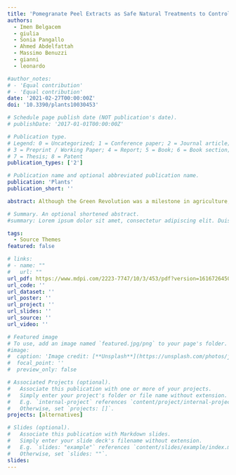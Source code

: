 ```yaml
---
title: 'Pomegranate Peel Extracts as Safe Natural Treatments to Control Plant Diseases and Increase the Shelf-Life and Safety of Fresh Fruits and Vegetables '
authors:
  - Imen Belgacem
  - giulia
  - Sonia Pangallo
  - Ahmed Abdelfattah
  - Massimo Benuzzi
  - gianni
  - leonardo

#author_notes:
# - 'Equal contribution'
# - 'Equal contribution'
date: '2021-02-27T00:00:00Z'
doi: '10.3390/plants10030453'

# Schedule page publish date (NOT publication's date).
# publishDate: '2017-01-01T00:00:00Z'

# Publication type.
# Legend: 0 = Uncategorized; 1 = Conference paper; 2 = Journal article;
# 3 = Preprint / Working Paper; 4 = Report; 5 = Book; 6 = Book section;
# 7 = Thesis; 8 = Patent
publication_types: ['2']

# Publication name and optional abbreviated publication name.
publication: 'Plants'
publication_short: ''

abstract: Although the Green Revolution was a milestone in agriculture, it was accompanied by intensive use of synthetic pesticides, which has raised serious concerns due to their impact on human and environmental health. This is increasingly stimulating the search for safer and more eco-friendly alternative means to control plant diseases and prevent food spoilage. Among the proposed alternatives, pomegranate peel extracts (PPEs) are very promising because of their high efficacy. In the present review, we discuss the complex mechanisms of action that include direct antimicrobial activity and induction of resistance in treated plant tissues and highlight the importance of PPE composition in determining their activity. The broad spectrum of activity, wide range of application and high efficiency of PPEs against bacterial, fungal and viral plant pathogens suggest a potential market not only restricted to organic production but also integrated farming systems. Considering that PPEs are non-chemical by-products of the pomegranate industry, they are perceived as safe by the public and may be integrated in circular economy strategies. This will likely encourage agro-pharmaceutical industries to develop commercial formulations and speed up the costly process of registration.

# Summary. An optional shortened abstract.
#summary: Lorem ipsum dolor sit amet, consectetur adipiscing elit. Duis posuere tellus ac convallis placerat. Proin tincidunt magna sed ex sollicitudin condimentum.

tags:
  - Source Themes
featured: false

# links:
# - name: ""
#   url: ""
url_pdf: https://www.mdpi.com/2223-7747/10/3/453/pdf?version=1616726450
url_code: ''
url_dataset: ''
url_poster: ''
url_project: ''
url_slides: ''
url_source: ''
url_video: ''

# Featured image
# To use, add an image named `featured.jpg/png` to your page's folder.
#image:
#  caption: 'Image credit: [**Unsplash**](https://unsplash.com/photos/jdD8gXaTZsc)'
#  focal_point: ''
#  preview_only: false

# Associated Projects (optional).
#   Associate this publication with one or more of your projects.
#   Simply enter your project's folder or file name without extension.
#   E.g. `internal-project` references `content/project/internal-project/index.md`.
#   Otherwise, set `projects: []`.
projects: [alternatives]

# Slides (optional).
#   Associate this publication with Markdown slides.
#   Simply enter your slide deck's filename without extension.
#   E.g. `slides: "example"` references `content/slides/example/index.md`.
#   Otherwise, set `slides: ""`.
slides:
---
```

